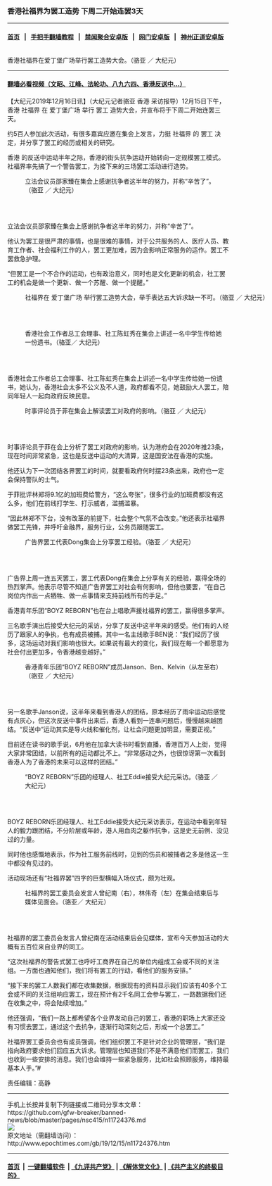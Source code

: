 ### 香港社福界为罢工造势 下周二开始连罢3天
------------------------

#### [首页](https://github.com/gfw-breaker/banned-news/blob/master/README.md) &nbsp;&nbsp;|&nbsp;&nbsp; [手把手翻墙教程](https://github.com/gfw-breaker/guides/wiki) &nbsp;&nbsp;|&nbsp;&nbsp; [禁闻聚合安卓版](https://github.com/gfw-breaker/bn-android) &nbsp;&nbsp;|&nbsp;&nbsp; [网门安卓版](https://github.com/oGate2/oGate) &nbsp;&nbsp;|&nbsp;&nbsp; [神州正道安卓版](https://github.com/SzzdOgate/update) 



<div><img alt="" class="aligncenter wp-post-image" src="http://i.epochtimes.com/assets/uploads/2019/12/15e09ac603d74539_ttl7dayVTr_WhatsApp_Image_2019-12-16_at_1.07.04_AM-600x400.jpeg"/>
<div class="red16 caption">
 <p>
  香港社福界在爱丁堡广场举行罢工造势大会。（骆亚 ／ 大纪元）
 </p>
</div>
</div><hr/>

#### [翻墙必看视频（文昭、江峰、法轮功、八九六四、香港反送中...）](https://github.com/gfw-breaker/banned-news/blob/master/pages/link3.md)

<div><p>
 【大纪元2019年12月16日讯】（大纪元记者骆亚
 <ok href="http://www.epochtimes.com/gb/tag/%E9%A6%99%E6%B8%AF.html">
  香港
 </ok>
 采访报导）12月15日下午，香港
 <ok href="http://www.epochtimes.com/gb/tag/%E7%A4%BE%E7%A6%8F%E7%95%8C.html">
  社福界
 </ok>
 在
 <ok href="http://www.epochtimes.com/gb/tag/%E7%88%B1%E4%B8%81%E5%A0%A1%E5%B9%BF%E5%9C%BA.html">
  爱丁堡广场
 </ok>
 举行
 <ok href="http://www.epochtimes.com/gb/tag/%E7%BD%A2%E5%B7%A5.html">
  罢工
 </ok>
 造势大会，并宣布将于下周二开始连罢三天。
</p>
<p>
 约5百人参加此次活动，有很多嘉宾应邀在集会上发言，力挺
 <ok href="http://www.epochtimes.com/gb/tag/%E7%A4%BE%E7%A6%8F%E7%95%8C.html">
  社福界
 </ok>
 的
 <ok href="http://www.epochtimes.com/gb/tag/%E7%BD%A2%E5%B7%A5.html">
  罢工
 </ok>
 决定，并分享了罢工的经历或相关的研究。
</p>
<p>
 <ok href="http://www.epochtimes.com/gb/tag/%E9%A6%99%E6%B8%AF.html">
  香港
 </ok>
 的反送中运动半年之际，香港的街头抗争运动开始转向一定规模罢工模式。社福界率先搞了一个警告罢工，为接下来的三场罢工活动进行造势。
</p>
<figure class="wp-caption aligncenter" id="attachment_11724418" style="width: 450px">
 <ok href="http://i.epochtimes.com/assets/uploads/2019/12/15e09ced5dcfdc35_ttl7dayZrH_photo_2019-12-16_01-51-01.jpg">
  <img alt="" class="wp-image-11724418 size-medium" src="http://i.epochtimes.com/assets/uploads/2019/12/15e09ced5dcfdc35_ttl7dayZrH_photo_2019-12-16_01-51-01-450x253.jpg"/>
 </ok>
 <br/><figcaption class="wp-caption-text">
  立法会议员邵家臻在集会上感谢抗争者这半年的努力，并称“辛苦了”。（骆亚 ／ 大纪元）
 </figcaption><br/>
</figure><br/>
<p>
 立法会议员邵家臻在集会上感谢抗争者这半年的努力，并称“辛苦了”。
</p>
<p>
 他认为罢工是很严肃的事情，也是很难的事情，对于公共服务的人、医疗人员、教育工作者、社会福利工作的人，罢工更加难，因为会影响正常服务的运作。罢工不罢救急护理。
</p>
<p>
 “但罢工是一个不合作的运动，也有政治意义，同时也是文化更新的机会，社工罢工的机会是做一个更新、做一个苏醒、做一个提醒。”
</p>
<figure class="wp-caption aligncenter" id="attachment_11724386" style="width: 600px">
 <ok href="http://i.epochtimes.com/assets/uploads/2019/12/15e09ad8927bcd25_ttl7day1c7_WhatsApp_Image_2019-12-16_at_1.10.54_AM.jpeg">
  <img alt="" class="size-large wp-image-11724386" src="http://i.epochtimes.com/assets/uploads/2019/12/15e09ad8927bcd25_ttl7day1c7_WhatsApp_Image_2019-12-16_at_1.10.54_AM-600x450.jpeg"/>
 </ok>
 <br/><figcaption class="wp-caption-text">
  社福界在
  <ok href="http://www.epochtimes.com/gb/tag/%E7%88%B1%E4%B8%81%E5%A0%A1%E5%B9%BF%E5%9C%BA.html">
   爱丁堡广场
  </ok>
  举行罢工造势大会，举手表达五大诉求缺一不可。（骆亚 ／ 大纪元）
 </figcaption><br/>
</figure><br/>
<figure class="wp-caption aligncenter" id="attachment_11724423" style="width: 450px">
 <ok href="http://i.epochtimes.com/assets/uploads/2019/12/15e09d2656d471cd_ttl7dayYMk_photo_2019-12-16_01-51-07.jpg">
  <img alt="" class="wp-image-11724423 size-medium" src="http://i.epochtimes.com/assets/uploads/2019/12/15e09d2656d471cd_ttl7dayYMk_photo_2019-12-16_01-51-07-450x253.jpg"/>
 </ok>
 <br/><figcaption class="wp-caption-text">
  香港社会工作者总工会理事、社工陈虹秀在集会上讲述一名中学生传给她一份遗书。（骆亚／ 大纪元）
 </figcaption><br/>
</figure><br/>
<p>
 香港社会工作者总工会理事、社工陈虹秀在集会上讲述一名中学生传给她一份遗书，她认为，香港社会太多不公义及不人道，政府都看不见，她鼓励大人罢工，陪同年轻人一起向政府反映民意。
</p>
<figure class="wp-caption aligncenter" id="attachment_11724403" style="width: 450px">
 <ok href="http://i.epochtimes.com/assets/uploads/2019/12/15e09c9e15fc1c79_ttl7daygui_4WhatsApp_Image_2019-12-16_at_1.38.42_AM.jpeg">
  <img alt="" class="wp-image-11724403 size-medium" src="http://i.epochtimes.com/assets/uploads/2019/12/15e09c9e15fc1c79_ttl7daygui_4WhatsApp_Image_2019-12-16_at_1.38.42_AM-450x338.jpeg"/>
 </ok>
 <br/><figcaption class="wp-caption-text">
  时事评论员于菲在集会上解读罢工对政府的影响。（骆亚 ／ 大纪元）
 </figcaption><br/>
</figure><br/>
<p>
 时事评论员于菲在会上分析了罢工对政府的影响，认为港府会在2020年推23条，现在时间非常紧急，这也是反送中运动的大清算，这是国安法在香港的实施。
</p>
<p>
 他还认为下一次团结各界罢工的时间，就要看政府何时摆23条出来，政府也一定会保持警队的士气。
</p>
<p>
 于菲批评林郑将9.1亿的加班费给警方，“这么夸张”，很多行业的加班费都没有这么多，他们在前线打学生、打示威者，滥捕滥暴。
</p>
<p>
 “因此林郑不下台，没有改革的前提下，社会整个气氛不会改变。”他还表示社福界做罢工先锋，并呼吁金融界，服务行业，公务员跟随罢工。
</p>
<figure class="wp-caption aligncenter" id="attachment_11724405" style="width: 450px">
 <ok href="http://i.epochtimes.com/assets/uploads/2019/12/15e09cace00ccb45_ttl7dayPT9_WhatsApp_Image_2019-12-16_at_1.38.42_AM.jpeg">
  <img alt="" class="wp-image-11724405 size-medium" src="http://i.epochtimes.com/assets/uploads/2019/12/15e09cace00ccb45_ttl7dayPT9_WhatsApp_Image_2019-12-16_at_1.38.42_AM-450x338.jpeg"/>
 </ok>
 <br/><figcaption class="wp-caption-text">
  广告界罢工代表Dong集会上分享罢工经验。（骆亚 ／ 大纪元）
 </figcaption><br/>
</figure><br/>
<p>
 广告界上周一连五天罢工，罢工代表Dong在集会上分享有关的经验，赢得全场的热烈掌声。他表示尽管不知道广告界罢工对社会有何影响，但他也要罢，“在自己岗位内作出一点牺牲、做一点事情来支持前线所有的手足。”
</p>
<p>
 香港青年乐团“BOYZ REBORN”也在台上唱歌声援社福界的罢工，赢得很多掌声。
</p>
<p>
 三名歌手演出后接受大纪元的采访，分享了反送中这半年来的感受。他们有的人经历了跟家人的争执，也有成员被捕。其中一名主线歌手BEN说：“我们经历了很多，这场运动对我们影响也很大。如果说有最大的变化，我们现在每一个都愿意为社会付出更加多，令香港越变越好。”
</p>
<figure class="wp-caption aligncenter" id="attachment_11724390" style="width: 450px">
 <ok href="http://i.epochtimes.com/assets/uploads/2019/12/15e09b5e13e4dd81_ttl7daysAp_WhatsApp_Image_2019-12-16_at_1.22.00_AM.jpeg">
  <img alt="" class="wp-image-11724390 size-medium" src="http://i.epochtimes.com/assets/uploads/2019/12/15e09b5e13e4dd81_ttl7daysAp_WhatsApp_Image_2019-12-16_at_1.22.00_AM-450x338.jpeg"/>
 </ok>
 <br/><figcaption class="wp-caption-text">
  香港青年乐团“BOYZ REBORN”成员Janson、Ben、Kelvin（从左至右）（骆亚 ／ 大纪元）
 </figcaption><br/>
</figure><br/>
<p>
 另一名歌手Janson说，这半年来看到香港人的团结，原本经历了雨伞运动后感觉有点灰心，但这次反送中事件出来后，香港人看到一连串问题后，慢慢越来越团结。“反送中”运动其实是导火线和催化剂，让社会问题更加明显，需要正视。”
</p>
<p>
 目前还在读书的歌手说，6月他在加拿大读书时看到直播，香港百万人上街，觉得大家非常团结，以前所有的运动都比不上。“非常感动之外，也很惊讶第一次看到香港人为了香港的未来可以这样的团结。”
</p>
<figure class="wp-caption aligncenter" id="attachment_11724388" style="width: 450px">
 <ok href="http://i.epochtimes.com/assets/uploads/2019/12/15e09b11d50ecf05_ttl7day6uk_Screen_Shot_2019-12-16_at_1.18.56_AM.png">
  <img alt="" class="wp-image-11724388 size-medium" src="http://i.epochtimes.com/assets/uploads/2019/12/15e09b11d50ecf05_ttl7day6uk_Screen_Shot_2019-12-16_at_1.18.56_AM-450x252.png"/>
 </ok>
 <br/><figcaption class="wp-caption-text">
  “BOYZ REBORN”乐团的经理人、社工Eddie接受大纪元采访。（骆亚 ／ 大纪元）
 </figcaption><br/>
</figure><br/>
<p>
 BOYZ REBORN乐团经理人、社工Eddie接受大纪元采访表示，在运动中看到年轻人的毅力跟团结，不分阶层或年龄，港人用血肉之躯作抗争，这是史无前例、没见过的力量。
</p>
<p>
 同时他也感慨地表示，作为社工服务前线时，见到的伤员和被捕者之多是他这一生中都没有见过的。
</p>
<p>
 活动现场还有“社福界罢”四字的巨型横幅入场仪式，颇为壮观。
</p>
<figure class="wp-caption aligncenter" id="attachment_11724397" style="width: 450px">
 <ok href="http://i.epochtimes.com/assets/uploads/2019/12/15e09be3ee6b1f99_ttl7daydn8_Screen_Shot_2019-12-16_at_1.34.03_AM.png">
  <img alt="" class="wp-image-11724397 size-medium" src="http://i.epochtimes.com/assets/uploads/2019/12/15e09be3ee6b1f99_ttl7daydn8_Screen_Shot_2019-12-16_at_1.34.03_AM-450x253.png"/>
 </ok>
 <br/><figcaption class="wp-caption-text">
  社福界的罢工委员会发言人曾纪南（右），林伟奇（左）在集会结束后与媒体见面会。（骆亚／ 大纪元）
 </figcaption><br/>
</figure><br/>
<p>
 社福界的罢工委员会发言人曾纪南在活动结束后会见媒体，宣布今天参加活动的大概有五百位来自业界的同工。
</p>
<p>
 “这次社福界的警告式罢工也呼吁工商界在自己的单位内组成工会或不同的关注组。一方面也通知他们，我们将有罢工的行动，看他们的服务安排。”
</p>
<p>
 “接下来的罢工人数我们都在收集数据，根据现有的资料显示我们应该有40多个工会或不同的关注组响应罢工，现在预计有2千名同工会参与罢工，一路数据我们还在收集之中，将会陆续增加。”
</p>
<p>
 他还强调，“我们一路上都希望各个业界发动自己的罢工，香港的职场上大家还没有习惯去罢工，通过这个去抗争，逐渐行动深刻之后，形成一个总罢工。”
</p>
<p>
 社福界罢工委员会也有成员强调，他们组织罢工不是针对企业的管理层，“我们是指向政府要求他们回应五大诉求。管理层也知道我们不是不满意他们而罢工，我们也收到一些安排的消息。我们也会维持一些紧急服务，比如社会照顾服务，维持最基本人手。”#
</p>
<p>
</p>
<p>
</p>
<p>
 责任编辑：高静
</p>
</div>
<hr/>
手机上长按并复制下列链接或二维码分享本文章：<br/>
https://github.com/gfw-breaker/banned-news/blob/master/pages/nsc415/n11724376.md <br/>
<a href='https://github.com/gfw-breaker/banned-news/blob/master/pages/nsc415/n11724376.md'><img src='https://github.com/gfw-breaker/banned-news/blob/master/pages/nsc415/n11724376.md.png'/></a> <br/>
原文地址（需翻墙访问）：http://www.epochtimes.com/gb/19/12/15/n11724376.htm


------------------------
#### [首页](https://github.com/gfw-breaker/banned-news/blob/master/README.md) &nbsp;|&nbsp; [一键翻墙软件](https://github.com/gfw-breaker/nogfw/blob/master/README.md) &nbsp;| [《九评共产党》](https://github.com/gfw-breaker/9ping.md/blob/master/README.md#九评之一评共产党是什么) | [《解体党文化》](https://github.com/gfw-breaker/jtdwh.md/blob/master/README.md) | [《共产主义的终极目的》](https://github.com/gfw-breaker/gczydzjmd.md/blob/master/README.md)


<img src='http://gfw-breaker.win/banned-news/pages/nsc415/n11724376.md' width='0px' height='0px'/>